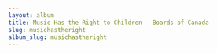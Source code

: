 ```yaml
---
layout: album
title: Music Has the Right to Children - Boards of Canada
slug: musichastheright
album_slug: musichastheright
---
```

